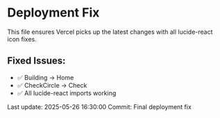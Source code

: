 # Deployment Fix
This file ensures Vercel picks up the latest changes with all lucide-react icon fixes.

## Fixed Issues:
- ✅ Building → Home  
- ✅ CheckCircle → Check
- ✅ All lucide-react imports working

Last update: 2025-05-26 16:30:00
Commit: Final deployment fix
